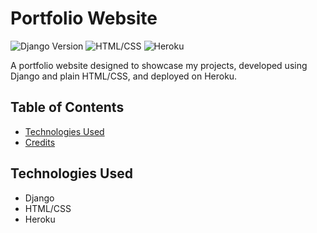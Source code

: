 # Portfolio Website

![Django Version](https://img.shields.io/badge/Django-5.1.1-092e20.svg)
![HTML/CSS](https://img.shields.io/badge/HTML/CSS-61dafb.svg)
![Heroku](https://img.shields.io/badge/Platform-Heroku-6762a6.svg)

A portfolio website designed to showcase my projects, developed using Django and plain HTML/CSS, and deployed on Heroku.

## Table of Contents
- [Technologies Used](#technologies-used)
- [Credits](#credits)

## Technologies Used<a name="technologies-used"></a>
- Django
- HTML/CSS
- Heroku
